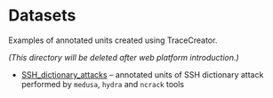 # Datasets

Examples of annotated units created using TraceCreator.

_(This directory will be deleted after web platform introduction.)_

- [SSH_dictionary_attacks](SSH_dictionary_attacks) – annotated units of SSH dictionary attack performed by `medusa`, 
`hydra` and `ncrack` tools
